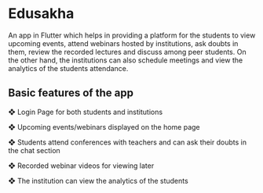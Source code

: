 # Edusakha

An app in Flutter which helps in providing a platform for
the students to view upcoming events, attend webinars hosted by institutions,
ask doubts in them, review the recorded lectures and discuss among peer
students.
On the other hand, the institutions can also schedule meetings and view the
analytics of the students attendance.

## Basic features of the app

❖ Login Page for both students and institutions

❖ Upcoming events/webinars displayed on the home page

❖ Students attend conferences with teachers and can ask their
doubts in the chat section

❖ Recorded webinar videos for viewing later

❖ The institution can view the analytics of the students 


